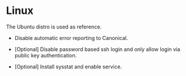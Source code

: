 # Linux
The Ubuntu distro is used as reference.

- Disable automatic error reporting to Canonical.

- [Optional] Disable password based ssh login and only allow login via
public key authentication.
  
- [Optional] Install sysstat and enable service.